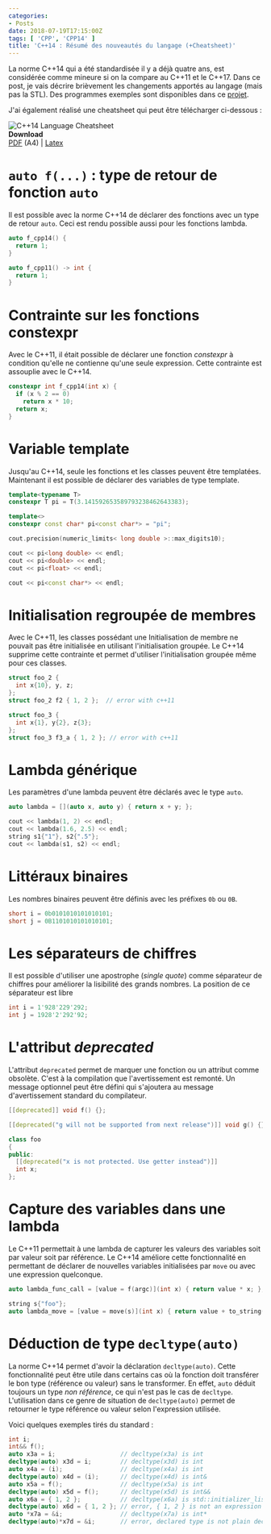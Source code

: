 ```yaml
---
categories:
- Posts
date: 2018-07-19T17:15:00Z
tags: [ 'CPP', 'CPP14' ]
title: 'C++14 : Résumé des nouveautés du langage (+Cheatsheet)'
---
```


La norme C++14 qui a été standardisée il y a déjà quatre ans, est
considérée comme mineure si on la compare au C++11 et le C++17. Dans ce post,
je vais décrire brièvement les changements apportés au langage (mais pas la
  STL). Des programmes exemples sont disponibles dans ce
  [projet](https://github.com/abdelkaderamar/cpp-samples/tree/master/src/c%2B%2B14).

J'ai également réalisé une cheatsheet qui peut être télécharger ci-dessous :

![C++14 Language Cheatsheet](/assets/images/cheatsheets/c++14_lang_cheatsheet.png )  
**Download**  
[PDF](/assets/pdf/cheatsheets/c++14_lang_cheatsheet.pdf) (A4) |
[Latex](https://github.com/abdelkaderamar/cheatsheets/blob/master/cpp/c%2B%2B14_lang_cheatsheet.tex)

# `auto f(...)` : type de retour de fonction `auto`
Il est possible avec la norme C++14 de déclarer des fonctions avec un type de
retour `auto`. Ceci est rendu possible aussi pour les fonctions lambda.

```cpp
auto f_cpp14() {
  return 1;
}

auto f_cpp11() -> int {
  return 1;
}
```

# Contrainte sur les fonctions constexpr
Avec le C++11, il était possible de déclarer une fonction *constexpr* à
condition qu'elle ne contienne qu'une seule expression. Cette contrainte est
assouplie avec le C++14.

```cpp
constexpr int f_cpp14(int x) {
  if (x % 2 == 0)
    return x * 10;
  return x;
}
```

# Variable template
Jusqu'au C++14, seule les fonctions et les classes peuvent être templatées.
Maintenant il est possible de déclarer des variables de type template.

```cpp
template<typename T>
constexpr T pi = T(3.141592653589793238462643383);

template<>
constexpr const char* pi<const char*> = "pi";

cout.precision(numeric_limits< long double >::max_digits10);

cout << pi<long double> << endl;
cout << pi<double> << endl;
cout << pi<float> << endl;

cout << pi<const char*> << endl;
```

# Initialisation regroupée de membres
Avec le C++11, les classes possédant une Initialisation de membre ne pouvait
pas être initialisée en utilisant l'initialisation groupée.
Le C++14 supprime cette contrainte et permet d'utiliser l'initialisation groupée
même pour ces classes.

```cpp
struct foo_2 {
  int x{10}, y, z;
};
struct foo_2 f2 { 1, 2 };  // error with c++11

struct foo_3 {
  int x{1}, y{2}, z{3};
};
struct foo_3 f3_a { 1, 2 }; // error with c++11

```

# Lambda générique
Les paramètres d'une lambda peuvent être déclarés avec le type `auto`.

```cpp
auto lambda = [](auto x, auto y) { return x + y; };

cout << lambda(1, 2) << endl;
cout << lambda(1.6, 2.5) << endl;
string s1{"1"}, s2{".5"};
cout << lambda(s1, s2) << endl;
```

# Littéraux binaires
Les nombres binaires peuvent être définis avec les préfixes `0b` ou `0B`.

```cpp
short i = 0b0101010101010101;
short j = 0B1101010101010101;
```
# Les séparateurs de chiffres
Il est possible d'utiliser une apostrophe (*single quote*) comme séparateur de
chiffres pour améliorer la lisibilité des grands nombres. La position de ce
séparateur est libre

```cpp
int i = 1'928'229'292;
int j = 1928'2'292'92;
```

# L'attribut *deprecated*
L'attribut `deprecated` permet de marquer une fonction ou un attribut comme
obsolète. C'est à la compilation que l'avertissement est remonté. Un message
optionnel peut être défini qui s'ajoutera au message d'avertissement standard
du compilateur.

```cpp
[[deprecated]] void f() {};

[[deprecated("g will not be supported from next release")]] void g() {};

class foo
{
public:
  [[deprecated("x is not protected. Use getter instead")]]
  int x;
};
```

# Capture des variables dans une lambda
Le C++11 permettait à une lambda de capturer les valeurs des variables soit par
valeur soit par référence. Le C++14 améliore cette fonctionnalité en permettant
de déclarer de nouvelles variables initialisées par `move` ou avec une
expression quelconque.

```cpp
auto lambda_func_call = [value = f(argc)](int x) { return value * x; };

string s{"foo"};
auto lambda_move = [value = move(s)](int x) { return value + to_string(x); };
```

# Déduction de type `decltype(auto)`
La norme C++14 permet d'avoir la déclaration `decltype(auto)`. Cette
fonctionnalité peut être utile dans certains cas où la fonction doit transférer
le bon type (référence ou valeur) sans le transformer. En effet, `auto` déduit
toujours un type *non référence*, ce qui n'est pas le cas de `decltype`.
L'utilisation dans ce genre de situation de `decltype(auto)` permet de retourner
le type référence ou valeur selon l'expression utilisée.

Voici quelques exemples tirés du standard :

```cpp
int i;
int&& f();
auto x3a = i;                  // decltype(x3a) is int
decltype(auto) x3d = i;        // decltype(x3d) is int
auto x4a = (i);                // decltype(x4a) is int
decltype(auto) x4d = (i);      // decltype(x4d) is int&
auto x5a = f();                // decltype(x5a) is int
decltype(auto) x5d = f();      // decltype(x5d) is int&&
auto x6a = { 1, 2 };           // decltype(x6a) is std::initializer_list<int>
decltype(auto) x6d = { 1, 2 }; // error, { 1, 2 } is not an expression
auto *x7a = &i;                // decltype(x7a) is int*
decltype(auto)*x7d = &i;       // error, declared type is not plain decltype(auto)
```
